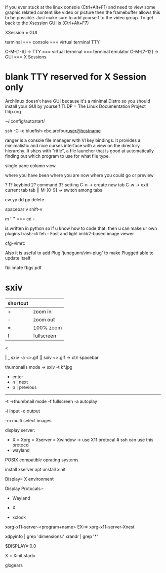 

If you ever stuck at the linux console (Ctrl+Alt+F1) and need to view some graphic related content like video or picture
then the framebuffer allows this to be possible.
Just make sure to add yourself to the video group.
To get back to the Xsession GUI is (Ctrl+Alt+F7)



XSession = GUI

terminal === console === virtual terminal
TTY


C-M-[1-6] -> TTY === virtual terminal === terminal emulator
C-M-[7-12] -> GUI === X Sessions

# blank TTY reserved for X Session only



Archlinux doesn't have GUI because it's a minimal Distro so you should install your GUI by yourself
TLDP = The Linux Documentation Project tldp.org

~/.config/autostart/

ssh -C -c bluefish-cbc,arcfour<user@hostname>



ranger is a console file manager with VI key bindings. It provides a minimalistic and nice curses interface with a view on the directory hierarchy. It ships with "rifle", a file launcher that is good at automatically finding out which program to use for what file type.

single pane
colomn view

where you have been
where you are now
where you could go or preview


?
1? keybind
2? command
3? setting
C-n -> create new tab
C-w -> exit current tab
tab || M-[0-9] -> switch among tabs



cw
yy
dd
pp
delete

spacebar
v
shift-v

m <char>
' <same char>
'' === cd -

is written in python so if u know how to code that, then u can make ur own plugins
trash-cli
feh - Fast and light imlib2-based image viewer


cfg-vimrc



Also it is useful to add Plug 'junegunn/vim-plug' to make Plugged able to update itself

fbi imafe
fbgs pdf






sxiv
=====
| shortcut |  |
|---|---------|
| + | zoom in |
| - | zoom out |
| = | 100% zoom |
| f | fullscreen |
<

|
_ sxiv -a <>.gif || sxiv <>.gif -> ctrl spacebar



thumbnails mode -> sxiv -t k*.jpg
- enter
- n | next 
- p | previous




****

-t ->thumbnail mode
-f fullscreen
-a autoplay


-i input
-o output

-m multi select images





display server:
- X = Xorg = Xserver = Xwindow -> use X11 protocal # ssh can use this protocol
- wayland

POSIX compatible oprating systems















install xserver
apt unstall xinit


Display= X environment

Display Protocals:-
- Wayland
- X



- xclock




xorg-x11-server-<program+name> EX:=> xorg-x11-server-Xnest



xdpyinfo  | grep 'dimensions:'
xrandr | grep '*'



$DISPLAY=:0.0




X = Xinit
startx


glxgears
